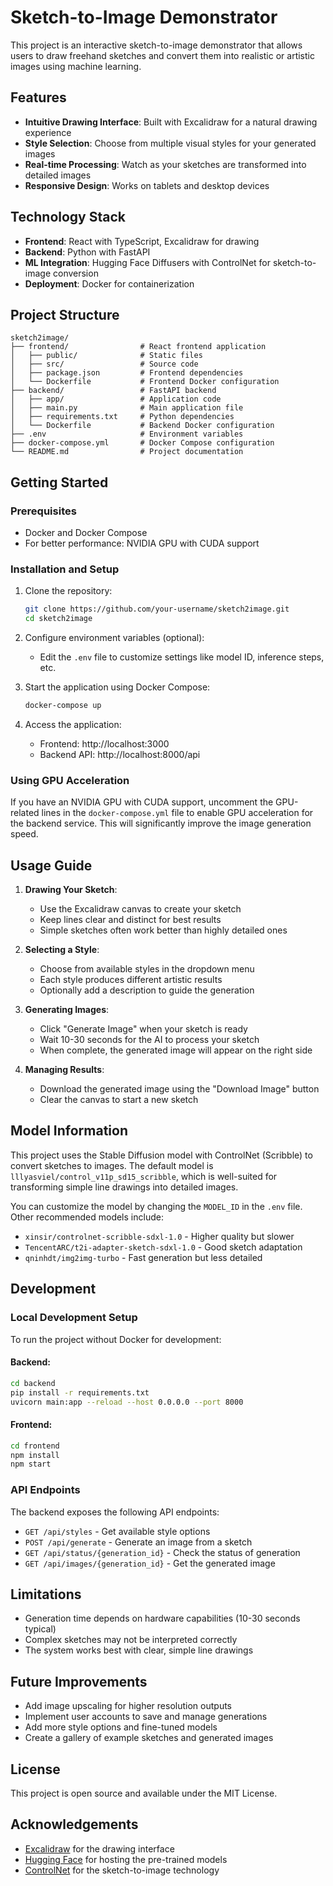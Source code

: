 # Sketch-to-Image Demonstrator

This project is an interactive sketch-to-image demonstrator that allows users to draw freehand sketches and convert them into realistic or artistic images using machine learning.

## Features

- **Intuitive Drawing Interface**: Built with Excalidraw for a natural drawing experience
- **Style Selection**: Choose from multiple visual styles for your generated images
- **Real-time Processing**: Watch as your sketches are transformed into detailed images
- **Responsive Design**: Works on tablets and desktop devices

## Technology Stack

- **Frontend**: React with TypeScript, Excalidraw for drawing
- **Backend**: Python with FastAPI
- **ML Integration**: Hugging Face Diffusers with ControlNet for sketch-to-image conversion
- **Deployment**: Docker for containerization

## Project Structure

```
sketch2image/
├── frontend/                # React frontend application
│   ├── public/              # Static files
│   ├── src/                 # Source code
│   ├── package.json         # Frontend dependencies
│   └── Dockerfile           # Frontend Docker configuration
├── backend/                 # FastAPI backend
│   ├── app/                 # Application code
│   ├── main.py              # Main application file
│   ├── requirements.txt     # Python dependencies
│   └── Dockerfile           # Backend Docker configuration
├── .env                     # Environment variables
├── docker-compose.yml       # Docker Compose configuration
└── README.md                # Project documentation
```

## Getting Started

### Prerequisites

- Docker and Docker Compose
- For better performance: NVIDIA GPU with CUDA support

### Installation and Setup

1. Clone the repository:
   ```bash
   git clone https://github.com/your-username/sketch2image.git
   cd sketch2image
   ```

2. Configure environment variables (optional):
   - Edit the `.env` file to customize settings like model ID, inference steps, etc.

3. Start the application using Docker Compose:
   ```bash
   docker-compose up
   ```

4. Access the application:
   - Frontend: http://localhost:3000
   - Backend API: http://localhost:8000/api

### Using GPU Acceleration

If you have an NVIDIA GPU with CUDA support, uncomment the GPU-related lines in the `docker-compose.yml` file to enable GPU acceleration for the backend service. This will significantly improve the image generation speed.

## Usage Guide

1. **Drawing Your Sketch**:
   - Use the Excalidraw canvas to create your sketch
   - Keep lines clear and distinct for best results
   - Simple sketches often work better than highly detailed ones

2. **Selecting a Style**:
   - Choose from available styles in the dropdown menu
   - Each style produces different artistic results
   - Optionally add a description to guide the generation

3. **Generating Images**:
   - Click "Generate Image" when your sketch is ready
   - Wait 10-30 seconds for the AI to process your sketch
   - When complete, the generated image will appear on the right side

4. **Managing Results**:
   - Download the generated image using the "Download Image" button
   - Clear the canvas to start a new sketch

## Model Information

This project uses the Stable Diffusion model with ControlNet (Scribble) to convert sketches to images. The default model is `lllyasviel/control_v11p_sd15_scribble`, which is well-suited for transforming simple line drawings into detailed images.

You can customize the model by changing the `MODEL_ID` in the `.env` file. Other recommended models include:

- `xinsir/controlnet-scribble-sdxl-1.0` - Higher quality but slower
- `TencentARC/t2i-adapter-sketch-sdxl-1.0` - Good sketch adaptation
- `qninhdt/img2img-turbo` - Fast generation but less detailed

## Development

### Local Development Setup

To run the project without Docker for development:

#### Backend:
```bash
cd backend
pip install -r requirements.txt
uvicorn main:app --reload --host 0.0.0.0 --port 8000
```

#### Frontend:
```bash
cd frontend
npm install
npm start
```

### API Endpoints

The backend exposes the following API endpoints:

- `GET /api/styles` - Get available style options
- `POST /api/generate` - Generate an image from a sketch
- `GET /api/status/{generation_id}` - Check the status of generation
- `GET /api/images/{generation_id}` - Get the generated image

## Limitations

- Generation time depends on hardware capabilities (10-30 seconds typical)
- Complex sketches may not be interpreted correctly
- The system works best with clear, simple line drawings

## Future Improvements

- Add image upscaling for higher resolution outputs
- Implement user accounts to save and manage generations
- Add more style options and fine-tuned models
- Create a gallery of example sketches and generated images

## License

This project is open source and available under the MIT License.

## Acknowledgements

- [Excalidraw](https://excalidraw.com/) for the drawing interface
- [Hugging Face](https://huggingface.co/) for hosting the pre-trained models
- [ControlNet](https://github.com/lllyasviel/ControlNet) for the sketch-to-image technology